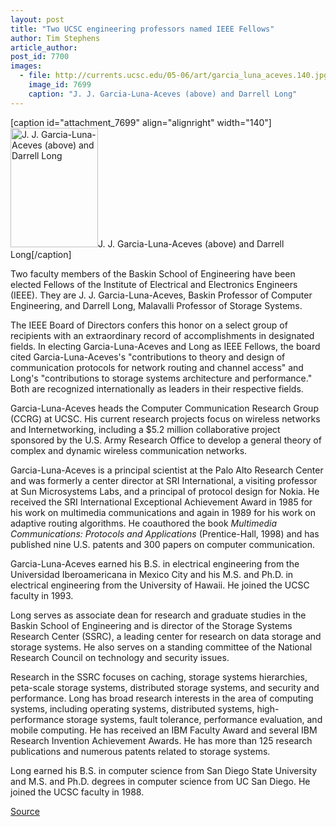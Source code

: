 ```yaml
---
layout: post
title: "Two UCSC engineering professors named IEEE Fellows"
author: Tim Stephens
article_author: 
post_id: 7700
images:
  - file: http://currents.ucsc.edu/05-06/art/garcia_luna_aceves.140.jpg
    image_id: 7699
    caption: "J. J. Garcia-Luna-Aceves (above) and Darrell Long"
---
```


[caption id="attachment_7699" align="alignright" width="140"]<a href="http://dev-ucsc-news.pantheonsite.io/wp-content/uploads/2005/11/garcia_luna_aceves.140.jpg"><img class="size-full wp-image-7699" src="http://dev-ucsc-news.pantheonsite.io/wp-content/uploads/2005/11/garcia_luna_aceves.140.jpg" alt="J. J. Garcia-Luna-Aceves (above) and Darrell Long" width="140" height="191" /></a>J. J. Garcia-Luna-Aceves (above) and Darrell Long[/caption]
<a name="content" id="content"></a>
<p>
  Two faculty members of the Baskin School of Engineering have been elected Fellows of the Institute of Electrical and Electronics Engineers (IEEE). They are J. J. Garcia-Luna-Aceves, Baskin Professor of Computer Engineering, and Darrell Long, Malavalli Professor of Storage Systems.
</p>
<p>
  The IEEE Board of Directors confers this honor on a select group of recipients with an extraordinary record of accomplishments in designated fields. In electing Garcia-Luna-Aceves and Long as IEEE Fellows, the board cited Garcia-Luna-Aceves's "contributions to theory and design of communication protocols for network routing and channel access" and Long's "contributions to storage systems architecture and performance." Both are recognized internationally as leaders in their respective fields.
</p>
<p>
  Garcia-Luna-Aceves heads the Computer Communication Research Group (CCRG) at UCSC. His current research projects focus on wireless networks and Internetworking, including a $5.2 million collaborative project sponsored by the U.S. Army Research Office to develop a general theory of complex and dynamic wireless communication networks.
</p>
<p>
  Garcia-Luna-Aceves is a principal scientist at the Palo Alto Research Center and was formerly a center director at SRI International, a visiting professor at Sun Microsystems Labs, and a principal of protocol design for Nokia. He received the SRI International Exceptional Achievement Award in 1985 for his work on multimedia communications and again in 1989 for his work on adaptive routing algorithms. He coauthored the book <i>Multimedia Communications: Protocols and Applications</i> (Prentice-Hall, 1998) and has published nine U.S. patents and 300 papers on computer communication.
</p>
<p>
  Garcia-Luna-Aceves earned his B.S. in electrical engineering from the Universidad Iberoamericana in Mexico City and his M.S. and Ph.D. in electrical engineering from the University of Hawaii. He joined the UCSC faculty in 1993.
</p>
<p>
  Long serves as associate dean for research and graduate studies in the Baskin School of Engineering and is director of the Storage Systems Research Center (SSRC), a leading center for research on data storage and storage systems. He also serves on a standing committee of the National Research Council on technology and security issues.
</p>
<p>
  Research in the SSRC focuses on caching, storage systems hierarchies, peta-scale storage systems, distributed storage systems, and security and performance. Long has broad research interests in the area of computing systems, including operating systems, distributed systems, high-performance storage systems, fault tolerance, performance evaluation, and mobile computing. He has received an IBM Faculty Award and several IBM Research Invention Achievement Awards. He has more than 125 research publications and numerous patents related to storage systems.
</p>
<p>
  Long earned his B.S. in computer science from San Diego State University and M.S. and Ph.D. degrees in computer science from UC San Diego. He joined the UCSC faculty in 1988.
</p>
<p><a href="http://www1.ucsc.edu/currents/05-06/11-28/awards-fellows.asp" title="Permalink to awards-fellows">Source</a></p>
